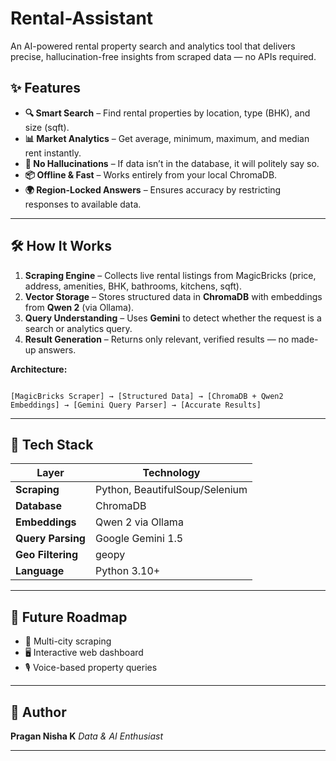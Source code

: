 # Rental-Assistant
An AI-powered rental property search and analytics tool that delivers precise, hallucination-free insights from scraped data — no APIs required.


## ✨ Features

- **🔍 Smart Search** – Find rental properties by location, type (BHK), and size (sqft).
- **📊 Market Analytics** – Get average, minimum, maximum, and median rent instantly.
- **🚫 No Hallucinations** – If data isn’t in the database, it will politely say so.
- **📦 Offline & Fast** – Works entirely from your local ChromaDB.
- **🌍 Region-Locked Answers** – Ensures accuracy by restricting responses to available data.

---

## 🛠️ How It Works

1. **Scraping Engine** – Collects live rental listings from MagicBricks (price, address, amenities, BHK, bathrooms, kitchens, sqft).
2. **Vector Storage** – Stores structured data in **ChromaDB** with embeddings from **Qwen 2** (via Ollama).
3. **Query Understanding** – Uses **Gemini** to detect whether the request is a search or analytics query.
4. **Result Generation** – Returns only relevant, verified results — no made-up answers.

**Architecture:**
```

[MagicBricks Scraper] → [Structured Data] → [ChromaDB + Qwen2 Embeddings] → [Gemini Query Parser] → [Accurate Results]

````

---

## 📂 Tech Stack

| Layer            | Technology |
|------------------|------------|
| **Scraping**     | Python, BeautifulSoup/Selenium |
| **Database**     | ChromaDB |
| **Embeddings**   | Qwen 2 via Ollama |
| **Query Parsing**| Google Gemini 1.5 |
| **Geo Filtering**| geopy |
| **Language**     | Python 3.10+ |


---

## 🚀 Future Roadmap

* 📍 Multi-city scraping
* 🖥️ Interactive web dashboard
* 🎙️ Voice-based property queries

---

## 📌 Author

**Pragan Nisha K**
*Data & AI Enthusiast*

---
